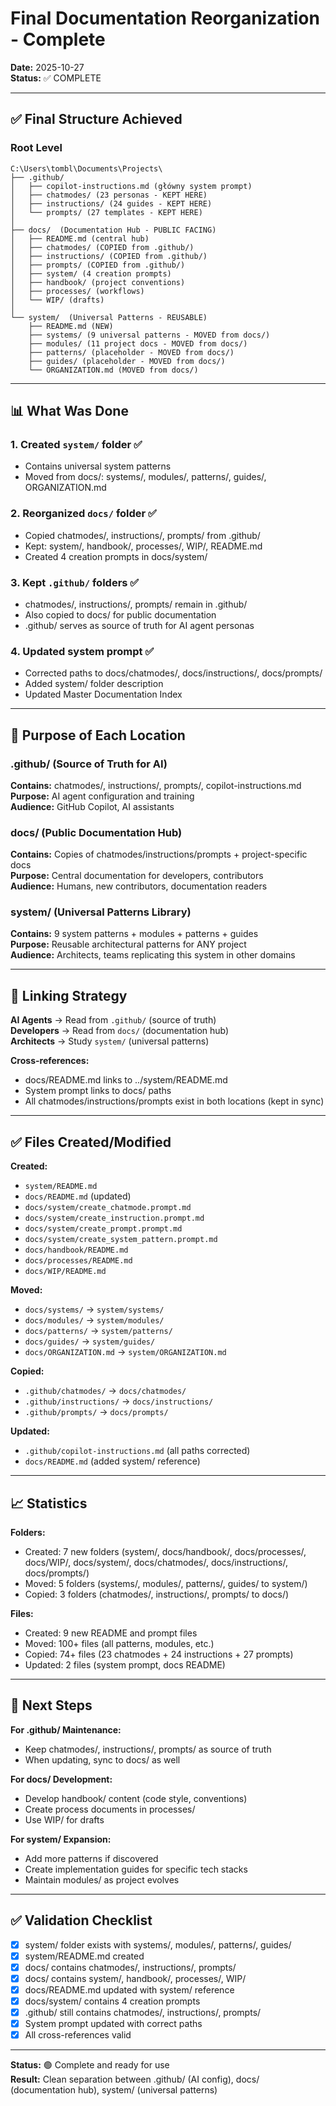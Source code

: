 # Final Documentation Reorganization - Complete

**Date:** 2025-10-27  
**Status:** ✅ COMPLETE

---

## ✅ Final Structure Achieved

### Root Level
```
C:\Users\tombl\Documents\Projects\
├── .github/
│   ├── copilot-instructions.md (główny system prompt)
│   ├── chatmodes/ (23 personas - KEPT HERE)
│   ├── instructions/ (24 guides - KEPT HERE)
│   └── prompts/ (27 templates - KEPT HERE)
│
├── docs/  (Documentation Hub - PUBLIC FACING)
│   ├── README.md (central hub)
│   ├── chatmodes/ (COPIED from .github/)
│   ├── instructions/ (COPIED from .github/)
│   ├── prompts/ (COPIED from .github/)
│   ├── system/ (4 creation prompts)
│   ├── handbook/ (project conventions)
│   ├── processes/ (workflows)
│   └── WIP/ (drafts)
│
└── system/  (Universal Patterns - REUSABLE)
    ├── README.md (NEW)
    ├── systems/ (9 universal patterns - MOVED from docs/)
    ├── modules/ (11 project docs - MOVED from docs/)
    ├── patterns/ (placeholder - MOVED from docs/)
    ├── guides/ (placeholder - MOVED from docs/)
    └── ORGANIZATION.md (MOVED from docs/)
```

---

## 📊 What Was Done

### 1. Created `system/` folder ✅
- Contains universal system patterns
- Moved from docs/: systems/, modules/, patterns/, guides/, ORGANIZATION.md

### 2. Reorganized `docs/` folder ✅
- Copied chatmodes/, instructions/, prompts/ from .github/
- Kept: system/, handbook/, processes/, WIP/, README.md
- Created 4 creation prompts in docs/system/

### 3. Kept `.github/` folders ✅
- chatmodes/, instructions/, prompts/ remain in .github/
- Also copied to docs/ for public documentation
- .github/ serves as source of truth for AI agent personas

### 4. Updated system prompt ✅
- Corrected paths to docs/chatmodes/, docs/instructions/, docs/prompts/
- Added system/ folder description
- Updated Master Documentation Index

---

## 🎯 Purpose of Each Location

### .github/ (Source of Truth for AI)
**Contains:** chatmodes/, instructions/, prompts/, copilot-instructions.md  
**Purpose:** AI agent configuration and training  
**Audience:** GitHub Copilot, AI assistants

### docs/ (Public Documentation Hub)
**Contains:** Copies of chatmodes/instructions/prompts + project-specific docs  
**Purpose:** Central documentation for developers, contributors  
**Audience:** Humans, new contributors, documentation readers

### system/ (Universal Patterns Library)
**Contains:** 9 system patterns + modules + patterns + guides  
**Purpose:** Reusable architectural patterns for ANY project  
**Audience:** Architects, teams replicating this system in other domains

---

## 🔗 Linking Strategy

**AI Agents** → Read from `.github/` (source of truth)  
**Developers** → Read from `docs/` (documentation hub)  
**Architects** → Study `system/` (universal patterns)

**Cross-references:**
- docs/README.md links to ../system/README.md
- System prompt links to docs/ paths
- All chatmodes/instructions/prompts exist in both locations (kept in sync)

---

## ✅ Files Created/Modified

**Created:**
- `system/README.md`
- `docs/README.md` (updated)
- `docs/system/create_chatmode.prompt.md`
- `docs/system/create_instruction.prompt.md`
- `docs/system/create_prompt.prompt.md`
- `docs/system/create_system_pattern.prompt.md`
- `docs/handbook/README.md`
- `docs/processes/README.md`
- `docs/WIP/README.md`

**Moved:**
- `docs/systems/` → `system/systems/`
- `docs/modules/` → `system/modules/`
- `docs/patterns/` → `system/patterns/`
- `docs/guides/` → `system/guides/`
- `docs/ORGANIZATION.md` → `system/ORGANIZATION.md`

**Copied:**
- `.github/chatmodes/` → `docs/chatmodes/`
- `.github/instructions/` → `docs/instructions/`
- `.github/prompts/` → `docs/prompts/`

**Updated:**
- `.github/copilot-instructions.md` (all paths corrected)
- `docs/README.md` (added system/ reference)

---

## 📈 Statistics

**Folders:**
- Created: 7 new folders (system/, docs/handbook/, docs/processes/, docs/WIP/, docs/system/, docs/chatmodes/, docs/instructions/, docs/prompts/)
- Moved: 5 folders (systems/, modules/, patterns/, guides/ to system/)
- Copied: 3 folders (chatmodes/, instructions/, prompts/ to docs/)

**Files:**
- Created: 9 new README and prompt files
- Moved: 100+ files (all patterns, modules, etc.)
- Copied: 74+ files (23 chatmodes + 24 instructions + 27 prompts)
- Updated: 2 files (system prompt, docs README)

---

## 🚀 Next Steps

**For .github/ Maintenance:**
- Keep chatmodes/, instructions/, prompts/ as source of truth
- When updating, sync to docs/ as well

**For docs/ Development:**
- Develop handbook/ content (code style, conventions)
- Create process documents in processes/
- Use WIP/ for drafts

**For system/ Expansion:**
- Add more patterns if discovered
- Create implementation guides for specific tech stacks
- Maintain modules/ as project evolves

---

## ✅ Validation Checklist

- [x] system/ folder exists with systems/, modules/, patterns/, guides/
- [x] system/README.md created
- [x] docs/ contains chatmodes/, instructions/, prompts/
- [x] docs/ contains system/, handbook/, processes/, WIP/
- [x] docs/README.md updated with system/ reference
- [x] docs/system/ contains 4 creation prompts
- [x] .github/ still contains chatmodes/, instructions/, prompts/
- [x] System prompt updated with correct paths
- [x] All cross-references valid

---

**Status:** 🟢 Complete and ready for use  
**Result:** Clean separation between .github/ (AI config), docs/ (documentation hub), system/ (universal patterns)

